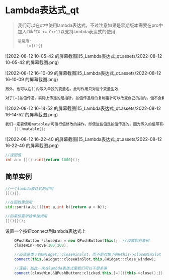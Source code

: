 # Lambda表达式_qt

> 我们可以在qt中使用lambda表达式，不过注意如果是早期版本需要在pro中加入`CONFIG += C++11`以支持lambda表达式的使用
>
> ```c
> 最常用:
>     [=](){}
> ```
>
> 

![2022-08-12 10-05-42 的屏幕截图](5_Lambda表达式_qt.assets/2022-08-12 10-05-42 的屏幕截图.png)

![2022-08-12 16-10-09 的屏幕截图](5_Lambda表达式_qt.assets/2022-08-12 16-10-09 的屏幕截图.png)

```c
另外，也可以在[]内写入单独的变量名，此时作用只对这个变量生效
    
对于[=]按值传递，实际上传递的是指针，按值传递后的复制指针可以改变自己的指向，但不会影响原来指针的指向
```



![2022-08-12 16-14-52 的屏幕截图](5_Lambda表达式_qt.assets/2022-08-12 16-14-52 的屏幕截图.png)

```c
我们一定要使用mutable才可进行值修改的操作，即使这些值是按值传递的。因为传入的值带有const属性
    []()mutable{};
```



![2022-08-12 16-22-40 的屏幕截图](5_Lambda表达式_qt.assets/2022-08-12 16-22-40 的屏幕截图.png)

```c
//返回值
int a = []()->int{return 1000}();
```









## 简单实例

```c++
//一个lambda表达式的申明
[](){};

//在函数里使用
std::sort(a,b,[](int a,int b){return a > b});

//如果想要单独单独调用
[](){}();
```





设置一个按钮connect到lambda表达式上

```c++
    QPushButton *closeWin = new QPushButton(this);  //设置到对象树
    closeWin->move(100,200);

    //必须是类下的&Widget::closeWinSlot，而不是对象下的&this->closeWinSlot
    connect(this,&Widget::closeWinSlot,this,&Widget::close_window);
	
	//连接，如此一来在lambda表达式里我们可以干很多事
    connect(closeWin,&QPushButton::clicked,this,[=](){this->close();});

```

